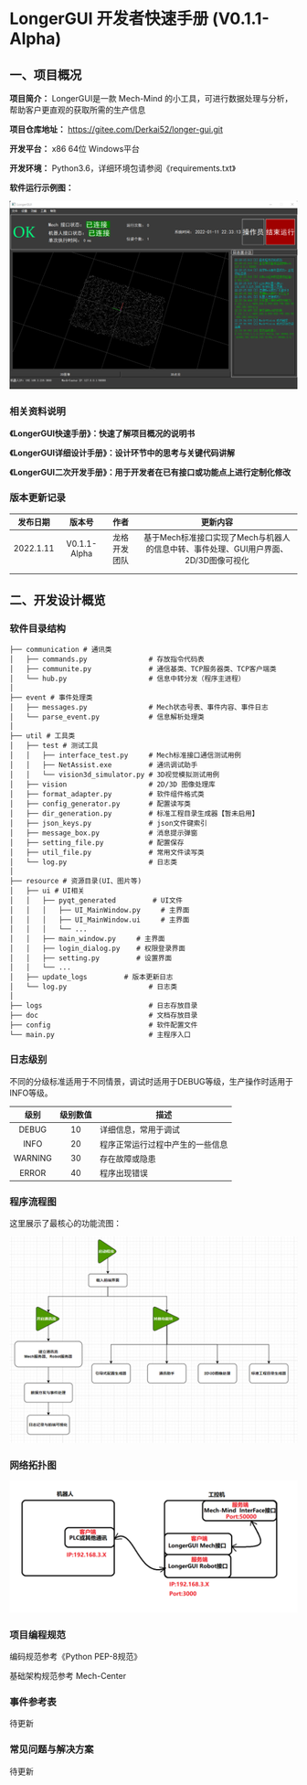 # LongerGUI 开发者快速手册 (V0.1.1-Alpha)



## 一、项目概况

**项目简介：** LongerGUI是一款 Mech-Mind 的小工具，可进行数据处理与分析，帮助客户更直观的获取所需的生产信息

**项目仓库地址：** https://gitee.com/Derkai52/longer-gui.git

**开发平台：** x86 64位 Windows平台

**开发环境：** Python3.6，详细环境包请参阅《requirements.txt》

**软件运行示例图：**

![image-20220111223454813](./doc/doc_img/image-20220111223454813.png)



### 相关资料说明

**《LongerGUI快速手册》：快速了解项目概况的说明书**

**《LongerGUI详细设计手册》：设计环节中的思考与关键代码讲解**

**《LongerGUI二次开发手册》：用于开发者在已有接口或功能点上进行定制化修改**



### 版本更新记录

| 发布日期  |    版本号    |     作者     |                           更新内容                           |
| :-------: | :----------: | :----------: | :----------------------------------------------------------: |
| 2022.1.11 | V0.1.1-Alpha | 龙格开发团队 | 基于Mech标准接口实现了Mech与机器人的信息中转、事件处理、GUI用户界面、2D/3D图像可视化 |
|           |              |              |                                                              |
|           |              |              |                                                              |



## 二、开发设计概览

### 软件目录结构

```shell
├── communication # 通讯类
│   ├── commands.py               # 存放指令代码表
│   ├── communite.py              # 通信基类、TCP服务器类、TCP客户端类
│   └── hub.py                    # 信息中转分发（程序主进程）
│
├── event # 事件处理类
│   ├── messages.py               # Mech状态号表、事件内容、事件日志
│   └── parse_event.py            # 信息解析处理类 
│
├── util # 工具类
│   ├── test # 测试工具
│   │   ├── interface_test.py     # Mech标准接口通信测试用例
│   │   ├── NetAssist.exe         # 通讯调试助手
│   │   └── vision3d_simulator.py # 3D视觉模拟测试用例
│   ├── vision                    # 2D/3D 图像处理库
│   ├── format_adapter.py         # 软件组件格式类
│   ├── config_generator.py       # 配置读写类
│   ├── dir_generation.py         # 标准工程目录生成器【暂未启用】
│   ├── json_keys.py              # json文件键索引
│   ├── message_box.py            # 消息提示弹窗
│   ├── setting_file.py           # 配置保存
│   ├── util_file.py              # 常用文件读写类
│   └── log.py                    # 日志类
│
├── resource # 资源目录(UI、图片等)
│   ├── ui # UI相关
│   │   ├── pyqt_generated         # UI文件
│   │   │   ├── UI_MainWindow.py     # 主界面
│   │   │   ├── UI_MainWindow.ui     # 主界面
│   │   │   └── ...
│   │   ├── main_window.py     # 主界面
│   │   ├── login_dialog.py    # 权限登录界面
│   │   ├── setting.py         # 设置界面
│   │   └── ...
│   ├── update_logs         # 版本更新日志
│   └── log.py                    # 日志类
│
├── logs                          # 日志存放目录
├── doc                           # 文档存放目录
├── config                        # 软件配置文件
└── main.py                       # 主程序入口
```



### 日志级别

不同的分级标准适用于不同情景，调试时适用于DEBUG等级，生产操作时适用于INFO等级。

|  级别   | 级别数值 | 描述                             |
| :-----: | :------: | -------------------------------- |
|  DEBUG  |    10    | 详细信息，常用于调试             |
|  INFO   |    20    | 程序正常运行过程中产生的一些信息 |
| WARNING |    30    | 存在故障或隐患                   |
|  ERROR  |    40    | 程序出现错误                     |

 



### 程序流程图

这里展示了最核心的功能流图：

![image-20220107234509062](./doc/doc_img/image-20220107234509062.png)



### 网络拓扑图

![LongerGUI网络拓扑](./doc/doc_img/LongerGUI网络拓扑.png)

### 项目编程规范

编码规范参考《Python PEP-8规范》

基础架构规范参考 Mech-Center



### 事件参考表

待更新



### 常见问题与解决方案

待更新



